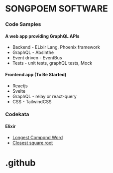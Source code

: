 # SONGPOEM SOFTWARE

### Code Samples

#### A web app providing GraphQL APIs
- Backend - ELixir Lang, Phoenix framework
- GraphQL - AbsInthe
- Event driven - EventBus
- Tests - unit tests, graphQL tests, Mock

#### Frontend app (To Be Started)
- Reactjs
- Svelte
- GraphQL - relay or react-query
- CSS - TailwindCSS

### Codekata
#### Elixir
- [Longest Compond Word](https://github.com/songpoem-com/elixir-code-quiz/longest_compond_word/)
- [Closest square root](https://github.com/songpoem-com/elixir-code-quiz/closest_square_root/)

# .github
